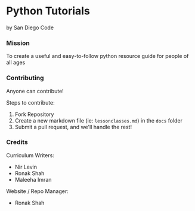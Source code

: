 # Python Tutorials

by San Diego Code


### Mission
To create a useful and easy-to-follow python resource guide for people of all ages

### Contributing
Anyone can contribute!

Steps to contribute:

1. Fork Repository
2. Create a new markdown file (ie: ```lessonclasses.md```) in the ```docs``` folder
3. Submit a pull request, and we'll handle the rest!


### Credits
Curriculum Writers:
- Nir Levin
- Ronak Shah
- Maleeha Imran

Website / Repo Manager: 
- Ronak Shah

